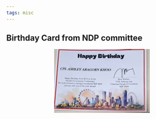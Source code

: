 ```yaml
---
tags: misc
---
```


## Birthday Card from NDP committee

<center>
  <img src="/media/ndp3.jpg" width="50%">
</center>